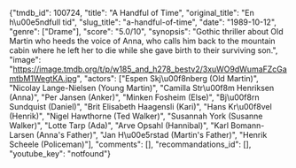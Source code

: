 {"tmdb_id": 100724, "title": "A Handful of Time", "original_title": "En h\u00e5ndfull tid", "slug_title": "a-handful-of-time", "date": "1989-10-12", "genre": ["Drame"], "score": "5.0/10", "synopsis": "Gothic thriller about Old Martin who heeds the voice of Anna, who calls him back to the mountain cabin where he left her to die while she gave birth to their surviving son.", "image": "https://image.tmdb.org/t/p/w185_and_h278_bestv2/3xuWO9dWumaFZcGamtbM1WegtKA.jpg", "actors": ["Espen Skj\u00f8nberg (Old Martin)", "Nicolay Lange-Nielsen (Young Martin)", "Camilla Str\u00f8m Henriksen (Anna)", "Per Jansen (Anker)", "Minken Fosheim (Else)", "Bj\u00f8rn Sundquist (Daniel)", "Brit Elisabeth Haagensli (Kari)", "Hans Kr\u00f8vel (Henrik)", "Nigel Hawthorne (Ted Walker)", "Susannah York (Susanne Walker)", "Lotte Tarp (Ada)", "Arve Opsahl (Hannibal)", "Karl Bomann-Larsen (Anna's Father)", "Jan H\u00e5rstad (Martin's Father)", "Henrik Scheele (Policeman)"], "comments": [], "recommandations_id": [], "youtube_key": "notfound"}